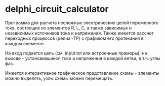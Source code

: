 # delphi_circuit_calculator
Программа для расчета несложных электрических цепей переменного тока, состоящих из элементов R, L, C, а также зависимых и независимых источников тока и напряжения. Также имеется рассчет переходных процессов (релиз -TP) с графиком его протекания в каждом элементе.

На вход подается цепь (см. input.txt или встроенные примеры), на выходе - установившиеся токи и напряжения в каждой ветви, в т.ч. углы фаз.

Имеется интерактивное графическое представление схемы - элементы можно выделять, узлы схемы можно перемещать.
